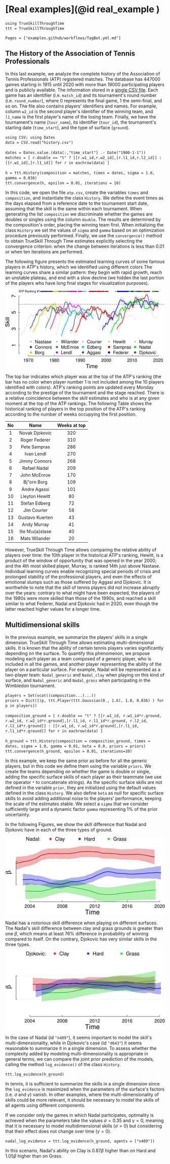 # [Real examples](@id real_example )

```@setup all
using TrueSkillThroughTime
ttt = TrueSkillThroughTime
```

```@contents
Pages = ["examples.github/workflows/TagBot.yml.md"]
```

## The History of the Association of Tennis Professionals

In this last example, we analyze the complete history of the Association of Tennis Professionals (ATP) registered matches. 
The database has 447000 games starting in 1915 until 2020 with more than 19000 participating players and is publicly available.
The information stored in a [single CSV file](https://github.com/glandfried/tennis_atp/releases/download/atp/history.csv.zip).
Each game has an identifier (i.e. `match_id`) and its tournament's round number (i.e. `round_number`), where 0 represents the final game, 1 the semi-final, and so on.
The file also contains players' identifiers and names.
For example, column `w2_id` is the second player's identifier of the winning team, and `l1_name` is the first player's name of the losing team. 
Finally, we have the tournament's name (`tour_name`), its identifier (`tour_id`), the tournament's starting date (`time_start`), and the type of surface (`ground`).

```
using CSV; using Dates
data = CSV.read("history.csv")

dates = Dates.value.(data[:,"time_start"] .- Date("1900-1-1")) 
matches = [ r.double == "t" ? [[r.w1_id,r.w2_id],[r.l1_id,r.l2_id]] : [[r.w1_id],[r.l1_id]] for r in eachrow(data) ]   

h = ttt.History(composition = matches, times = dates, sigma = 1.6, gamma = 0.036)
ttt.convergence(h, epsilon = 0.01, iterations = 10)
```

In this code, we open the file `atp.csv`, create the variables `times` and `composition`, and instantiate the class `History`.
We define the event times as the days elapsed from a reference date to the tournament start date, assuming that the skill is the same within each tournament.
When generating the list `composition` we discriminate whether the games are doubles or singles using the column `double`. 
The results are determined by the composition's order, placing the winning team first.
When initializing the class `History` we set the values of `sigma` and `gamma` based on an optimization procedure previously performed.
Finally, we use the `convergence()` method to obtain TrueSkill Through Time estimates explicitly selecting the convergence criterion: when the change between iterations is less than $0.01$ or when ten iterations are performed.

The following figure presents the estimated learning curves of some famous players in ATP's history, which we identified using different colors 
The learning curves share a similar pattern: they begin with rapid growth, reach an unstable plateau, and end with a slow decline (we hidden the last portion of the players who have long final stages for visualization purposes).

![](../../../static/atp.png)

The top bar indicates which player was at the top of the ATP's ranking (the bar has no color when player number 1 is not included among the 10 players identified with colors).
ATP's ranking points are updated every Monday according to the prestige of the tournament and the stage reached. 
There is a relative coincidence between the skill estimates and who is at any given moment at the top of the ATP rankings.
The following Table shows the historical ranking of players in the top position of the ATP's ranking according to the number of weeks occupying the first position.

|No| Name | Weeks at top|
|:-:|:-:|:-:|
|    1       |   Novak Djokovic      |   320|
|    2       |   Roger Federer       |	310|
|    3       |	Pete Sampras        |   286|
|    4       |   Ivan Lendl          |   270|
|    5       |   Jimmy Connors       |   268|
|    6       |   Rafael Nadal        |   209|
|    7       |   John McEnroe        |   170|
|    8       |   Bj\"orn Borg        |   109|
|    9       |   Andre Agassi        |   101|
|    10      |   Lleyton Hewitt      |   80 |
|    11 	    |   Stefan Edberg       | 	72|
|    12 	    |   Jim Courier         | 	58|
|    13 	    |   Gustavo Kuerten     | 	43|
|    14 	    |   Andy Murray         | 	41|
|    15 	    |   Ilie N\u{a}stase    | 	40|
|    16 	    |   Mats Wilander       | 	20 |


However, TrueSkill Through Time allows comparing the relative ability of players over time: the 10th player in the historical ATP's ranking, Hewitt, is a product of the window of opportunity that was opened in the year 2000; and the 4th most skilled player, Murray, is ranked 14th just above Nastase.
Individual learning curves enable recognizing special periods of crisis and prolonged stability of the professional players, and even the effects of emotional slumps such as those suffered by Aggasi and Djokovic.
It is worthwhile to note that the skill of tennis players did not increase abruptly over the years: contrary to what might have been expected, the players of the 1980s were more skilled than those of the 1990s, and reached a skill similar to what Federer, Nadal and Djokovic had in 2020, even though the latter reached higher values for a longer time.

## Multidimensional skills

In the previous example, we summarize the players' skills in a single dimension.
TrueSkill Through Time allows estimating multi-dimensional skills. 
It is known that the ability of certain tennis players varies significantly depending on the surface.
To quantify this phenomenon, we propose modeling each player as a team composed of a generic player, who is included in all the games, and another player representing the ability of the player on a particular surface.
For example, Nadal will be represented as a two-player team: `Nadal_generic` and `Nadal_clay` when playing on this kind of surface, and `Nadal_generic` and `Nadal_grass` when participating in the Wimbledon tournament.

```
players = Set(vcat((composition...)...))
priors = Dict([(p, ttt.Player(ttt.Gaussian(0., 1.6), 1.0, 0.036) ) for p in players])

composition_ground = [ r.double == "t" ? [[r.w1_id, r.w1_id*r.ground, r.w2_id, r.w2_id*r.ground],[r.l1_id, r.l1_id*r.ground, r.l2_id, r.l2_id*r.ground]] : [[r.w1_id, r.w1_id*r.ground],[r.l1_id, r.l1_id*r.ground]] for r in eachrow(data) ]   

h_ground = ttt.History(composition = composition_ground, times = dates, sigma = 1.0, gamma = 0.01, beta = 0.0, priors = priors)
ttt.convergence(h_ground, epsilon = 0.01, iterations=10)
```

In this example, we keep the same prior as before for all the generic players, but in this code we define them using the variable `priors`.
We create the teams depending on whether the game is double or single, adding the specific surface skills of each player as their teammate (we use the operator `*` to concatenate strings).
As the specific surface skills are not defined in the variable `prior`, they are initialized using the default values defined in the class `History`.
We also define `beta` as null for specific surface skills to avoid adding additional noise to the players' performance, keeping the scale of the estimates stable.
We select a `sigma` that we consider sufficiently large and a dynamic factor `gamma` representing 1% of the prior uncertainty.

In the following Figures, we show the skill difference that Nadal and Djokovic have in each of the three types of ground.

![](../../../static/atp_ground0.png)

Nadal has a notorious skill difference when playing on different surfaces. 
The Nadal's skill difference between clay and grass grounds is greater than one $\beta$, which means at least 76\% difference in probability of winning compared to itself.
On the contrary, Djokovic has very similar skills in the three types.

![](../../../static/atp_ground2.png)

In the case of Nadal (id `"n409"`), it seems important to model the skill's multi-dimensionality, while in Djokovic's case (id `"d643"`) it seems reasonable to summarize it in a single dimension.
To assess whether the complexity added by modeling multi-dimensionality is appropriate in general terms, we can compare the joint prior prediction of the models, calling the method `log_evidence()` of the class `History`.

```
ttt.log_evidence(h_ground)
```

In tennis, it is sufficient to summarize the skills in a single dimension since the `log_evidence` is maximized when the parameters of the surface's factors (i.e. $\sigma$ and $\gamma$) vanish. 
In other examples, where the multi-dimensionality of skills could be more relevant, it should be necessary to model the skills of all agents using different components.

If we consider only the games in which Nadal participates, optimality is achieved when the parameters take the values $\sigma=0.35$ and $\gamma=0$, meaning that it is necessary to model multidimensional skills ($\sigma>0$) but considering that their effect does not change over time ($\gamma = 0$).

```
nadal_log_evidence = ttt.log_evidence(h_ground, agents = ["n409"])
```

In this scenario, Nadal's ability on Clay is $0.87\beta$ higher than on Hard and $1.05\beta$ higher than on Grass. 

